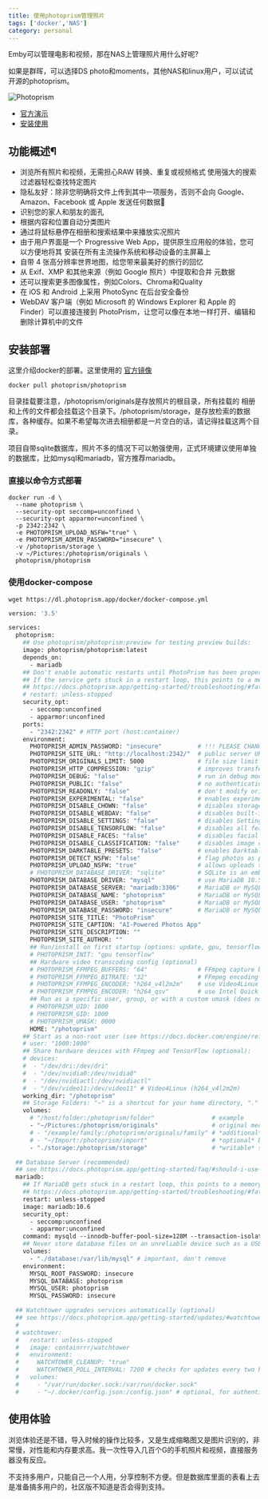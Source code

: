 ```yaml
---
title: 使用photoprism管理照片
tags: ['docker','NAS']
category: personal
---
```


Emby可以管理电影和视频，那在NAS上管理照片用什么好呢? 

如果是群晖，可以选择DS photo和moments，其他NAS和linux用户，可以试试开源的photoprism。

![Photoprism](https://docs.photoprism.app/img/preview.jpg)

+ [官方演示](https://try.photoprism.app/)
+ [安装使用](https://docs.photoprism.app/)

## 功能概述¶

- 浏览所有照片和视频，无需担心RAW 转换、重复或视频格式
使用强大的搜索过滤器轻松查找特定图片
- 隐私友好：除非您明确将文件上传到其中一项服务，否则不会向 Google、Amazon、Facebook 或 Apple 发送任何数据🔐
- 识别您的家人和朋友的面孔
- 根据内容和位置自动分类图片
- 通过将鼠标悬停在相册和搜索结果中来播放实况照片
- 由于用户界面是一个 Progressive Web App，提供原生应用般的体验，您可以方便地将其 安装在所有主流操作系统和移动设备的主屏幕上
- 自带 4 张高分辨率世界地图，给您带来最美好的旅行的回忆
- 从 Exif、XMP 和其他来源（例如 Google 照片）中提取和合并 元数据
- 还可以搜索更多图像属性，例如Colors、Chroma和Quality
- 在 iOS 和 Android 上采用 PhotoSync 在后台安全备份
- WebDAV 客户端（例如 Microsoft 的 Windows Explorer 和 Apple 的 Finder）可以直接连接到 PhotoPrism，让您可以像在本地一样打开、编辑和删除计算机中的文件



## 安装部署

这里介绍docker的部署。这里使用的 [官方镜像](https://hub.docker.com/r/photoprism/photoprism) 

```shell
docker pull photoprism/photoprism
```

目录挂载要注意，/photoprism/originals是存放照片的根目录，所有挂载的 相册和上传的文件都会挂载这个目录下。/photoprism/storage，是存放检索的数据库，各种缓存。如果不希望每次进去相册都是一片空白的话，请记得挂载这两个目录。

项目自带sqlite数据库，照片不多的情况下可以勉强使用，正式环境建议使用单独的数据库，比如mysql和mariadb，官方推荐mariadb。

### 直接以命令方式部署

```shell
docker run -d \
  --name photoprism \
  --security-opt seccomp=unconfined \
  --security-opt apparmor=unconfined \
  -p 2342:2342 \
  -e PHOTOPRISM_UPLOAD_NSFW="true" \
  -e PHOTOPRISM_ADMIN_PASSWORD="insecure" \
  -v /photoprism/storage \
  -v ~/Pictures:/photoprism/originals \
  photoprism/photoprism
```

### 使用docker-compose

```shell
wget https://dl.photoprism.app/docker/docker-compose.yml
```


```dockerfile
version: '3.5'

services:
  photoprism:
    ## Use photoprism/photoprism:preview for testing preview builds:
    image: photoprism/photoprism:latest
    depends_on:
      - mariadb
    ## Don't enable automatic restarts until PhotoPrism has been properly configured and tested!
    ## If the service gets stuck in a restart loop, this points to a memory, filesystem, network, or database issue:
    ## https://docs.photoprism.app/getting-started/troubleshooting/#fatal-server-errors
    # restart: unless-stopped
    security_opt:
      - seccomp:unconfined
      - apparmor:unconfined
    ports:
      - "2342:2342" # HTTP port (host:container)
    environment:
      PHOTOPRISM_ADMIN_PASSWORD: "insecure"          # !!! PLEASE CHANGE YOUR INITIAL "admin" PASSWORD !!!
      PHOTOPRISM_SITE_URL: "http://localhost:2342/"  # public server URL incl http:// or https:// and /path, :port is optional
      PHOTOPRISM_ORIGINALS_LIMIT: 5000               # file size limit for originals in MB (increase for high-res video)
      PHOTOPRISM_HTTP_COMPRESSION: "gzip"            # improves transfer speed and bandwidth utilization (none or gzip)
      PHOTOPRISM_DEBUG: "false"                      # run in debug mode (shows additional log messages)
      PHOTOPRISM_PUBLIC: "false"                     # no authentication required (disables password protection)
      PHOTOPRISM_READONLY: "false"                   # don't modify originals directory (reduced functionality)
      PHOTOPRISM_EXPERIMENTAL: "false"               # enables experimental features
      PHOTOPRISM_DISABLE_CHOWN: "false"              # disables storage permission updates on startup
      PHOTOPRISM_DISABLE_WEBDAV: "false"             # disables built-in WebDAV server
      PHOTOPRISM_DISABLE_SETTINGS: "false"           # disables Settings in Web UI
      PHOTOPRISM_DISABLE_TENSORFLOW: "false"         # disables all features depending on TensorFlow
      PHOTOPRISM_DISABLE_FACES: "false"              # disables facial recognition
      PHOTOPRISM_DISABLE_CLASSIFICATION: "false"     # disables image classification
      PHOTOPRISM_DARKTABLE_PRESETS: "false"          # enables Darktable presets and disables concurrent RAW conversion
      PHOTOPRISM_DETECT_NSFW: "false"                # flag photos as private that MAY be offensive (requires TensorFlow)
      PHOTOPRISM_UPLOAD_NSFW: "true"                 # allows uploads that MAY be offensive
      # PHOTOPRISM_DATABASE_DRIVER: "sqlite"         # SQLite is an embedded database that doesn't require a server
      PHOTOPRISM_DATABASE_DRIVER: "mysql"            # use MariaDB 10.5+ or MySQL 8+ instead of SQLite for improved performance
      PHOTOPRISM_DATABASE_SERVER: "mariadb:3306"     # MariaDB or MySQL database server (hostname:port)
      PHOTOPRISM_DATABASE_NAME: "photoprism"         # MariaDB or MySQL database schema name
      PHOTOPRISM_DATABASE_USER: "photoprism"         # MariaDB or MySQL database user name
      PHOTOPRISM_DATABASE_PASSWORD: "insecure"       # MariaDB or MySQL database user password
      PHOTOPRISM_SITE_TITLE: "PhotoPrism"
      PHOTOPRISM_SITE_CAPTION: "AI-Powered Photos App"
      PHOTOPRISM_SITE_DESCRIPTION: ""
      PHOTOPRISM_SITE_AUTHOR: ""
      ## Run/install on first startup (options: update, gpu, tensorflow, davfs, nano, clean):
      # PHOTOPRISM_INIT: "gpu tensorflow"
      ## Hardware video transcoding config (optional)
      # PHOTOPRISM_FFMPEG_BUFFERS: "64"              # FFmpeg capture buffers (default: 32)
      # PHOTOPRISM_FFMPEG_BITRATE: "32"              # FFmpeg encoding bitrate limit in Mbit/s (default: 50)
      # PHOTOPRISM_FFMPEG_ENCODER: "h264_v4l2m2m"    # use Video4Linux for AVC transcoding (default: libx264)
      # PHOTOPRISM_FFMPEG_ENCODER: "h264_qsv"        # use Intel Quick Sync Video for AVC transcoding (default: libx264)
      ## Run as a specific user, group, or with a custom umask (does not work together with "user:")
      # PHOTOPRISM_UID: 1000
      # PHOTOPRISM_GID: 1000
      # PHOTOPRISM_UMASK: 0000
      HOME: "/photoprism"
    ## Start as a non-root user (see https://docs.docker.com/engine/reference/run/#user)
    # user: "1000:1000"
    ## Share hardware devices with FFmpeg and TensorFlow (optional):
    # devices:
    #  - "/dev/dri:/dev/dri"
    #  - "/dev/nvidia0:/dev/nvidia0"
    #  - "/dev/nvidiactl:/dev/nvidiactl"
    #  - "/dev/video11:/dev/video11" # Video4Linux (h264_v4l2m2m)
    working_dir: "/photoprism"
    ## Storage Folders: "~" is a shortcut for your home directory, "." for the current directory
    volumes:
      # "/host/folder:/photoprism/folder"                # example
      - "~/Pictures:/photoprism/originals"               # original media files (photos and videos)
      # - "/example/family:/photoprism/originals/family" # *additional* media folders can be mounted like this
      # - "~/Import:/photoprism/import"                  # *optional* base folder from which files can be imported to originals
      - "./storage:/photoprism/storage"                  # *writable* storage folder for cache, database, and sidecar files (never remove)

  ## Database Server (recommended)
  ## see https://docs.photoprism.app/getting-started/faq/#should-i-use-sqlite-mariadb-or-mysql
  mariadb:
    ## If MariaDB gets stuck in a restart loop, this points to a memory or filesystem issue:
    ## https://docs.photoprism.app/getting-started/troubleshooting/#fatal-server-errors
    restart: unless-stopped
    image: mariadb:10.6
    security_opt:
      - seccomp:unconfined
      - apparmor:unconfined
    command: mysqld --innodb-buffer-pool-size=128M --transaction-isolation=READ-COMMITTED --character-set-server=utf8mb4 --collation-server=utf8mb4_unicode_ci --max-connections=512 --innodb-rollback-on-timeout=OFF --innodb-lock-wait-timeout=120
    ## Never store database files on an unreliable device such as a USB flash drive, an SD card, or a shared network folder:
    volumes:
      - "./database:/var/lib/mysql" # important, don't remove
    environment:
      MYSQL_ROOT_PASSWORD: insecure
      MYSQL_DATABASE: photoprism
      MYSQL_USER: photoprism
      MYSQL_PASSWORD: insecure

  ## Watchtower upgrades services automatically (optional)
  ## see https://docs.photoprism.app/getting-started/updates/#watchtower
  #
  # watchtower:
  #   restart: unless-stopped
  #   image: containrrr/watchtower
  #   environment:
  #     WATCHTOWER_CLEANUP: "true"
  #     WATCHTOWER_POLL_INTERVAL: 7200 # checks for updates every two hours
  #   volumes:
  #     - "/var/run/docker.sock:/var/run/docker.sock"
  #     - "~/.docker/config.json:/config.json" # optional, for authentication if you have a Docker Hub account
```

## 使用体验

浏览体验还是不错，导入时候的操作比较多，又是生成缩略图又是图片识别的，非常慢，对性能和内存要求高。我一次性导入几百个G的手机照片和视频，直接服务器没有反应。

不支持多用户，只能自己一个人用，分享控制不方便。但是数据库里面的表看上去是准备搞多用户的，社区版不知道是否会得到支持。
